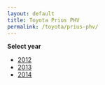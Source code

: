 ```yaml
---
layout: default
title: Toyota Prius PHV
permalink: /toyota/prius-phv/
---
```

**Select year**

- [2012](/toyota/prius-phv/2012/)
- [2013](/toyota/prius-phv/2013/)
- [2014](/toyota/prius-phv/2014/)
